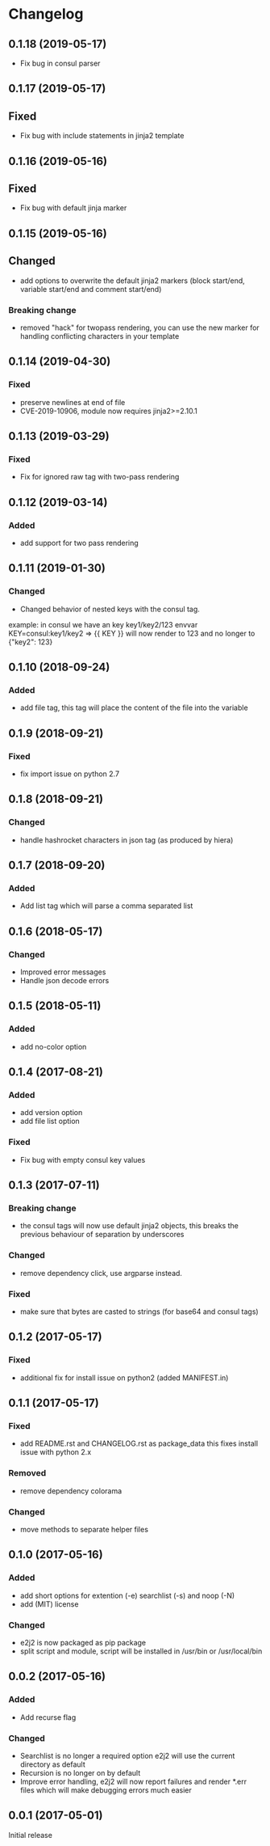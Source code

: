 # Changelog
## 0.1.18 (2019-05-17)
- Fix bug in consul parser

## 0.1.17 (2019-05-17)
## Fixed
- Fix bug with include statements in jinja2 template

## 0.1.16 (2019-05-16)
## Fixed
- Fix bug with default jinja marker

## 0.1.15 (2019-05-16)
## Changed
- add options to overwrite the default jinja2 markers (block start/end, variable start/end and comment start/end)

### Breaking change
- removed "hack" for twopass rendering, you can use the new marker for handling conflicting characters in your template  

## 0.1.14 (2019-04-30)
### Fixed
- preserve newlines at end of file
- CVE-2019-10906, module now requires jinja2>=2.10.1

## 0.1.13 (2019-03-29)
### Fixed
- Fix for ignored raw tag with two-pass rendering

## 0.1.12 (2019-03-14)
### Added
- add support for two pass rendering

## 0.1.11 (2019-01-30)
### Changed
- Changed behavior of nested keys with the consul tag.

example: in consul we have an key key1/key2/123
envvar KEY=consul:key1/key2 => {{ KEY }} will now render to 123 and no longer to {"key2": 123}  

## 0.1.10 (2018-09-24)
### Added
- add file tag, this tag will place the content of the file into the variable

## 0.1.9 (2018-09-21)
### Fixed
- fix import issue on python 2.7

## 0.1.8 (2018-09-21)
### Changed
- handle hashrocket characters in json tag (as produced by hiera)

## 0.1.7 (2018-09-20)
### Added
- Add list tag which will parse a comma separated list 

## 0.1.6 (2018-05-17)
### Changed
- Improved error messages
- Handle json decode errors

## 0.1.5 (2018-05-11)
### Added
- add no-color option

## 0.1.4 (2017-08-21)

### Added
- add version option
- add file list option

### Fixed
- Fix bug with empty consul key values

## 0.1.3 (2017-07-11)

### Breaking change
- the consul tags will now use default jinja2 objects, this breaks the previous behaviour of separation by underscores

### Changed
- remove dependency click, use argparse instead.

### Fixed
- make sure that bytes are casted to strings (for base64 and consul tags)

## 0.1.2 (2017-05-17)

### Fixed
- additional fix for install issue on python2 (added MANIFEST.in)

## 0.1.1 (2017-05-17)

### Fixed
- add README.rst and CHANGELOG.rst as package_data this fixes install issue with python 2.x

### Removed
- remove dependency colorama

### Changed
- move methods to separate helper files

## 0.1.0 (2017-05-16)

### Added
- add short options for extention (-e) searchlist (-s) and noop (-N)
- add (MIT) license

### Changed
- e2j2 is now packaged as pip package
- split script and module, script will be installed in /usr/bin or /usr/local/bin

## 0.0.2 (2017-05-16)

### Added
- Add recurse flag

### Changed
- Searchlist is no longer a required option e2j2 will use the current directory as default
- Recursion is no longer on by default
- Improve error handling, e2j2 will now report failures and render *.err files which will make debugging errors much easier

## 0.0.1 (2017-05-01)

Initial release

